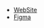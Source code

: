 - [WebSite](https://miou-zora.github.io/)
- [Figma](https://www.figma.com/file/3bwnKADEimcSRPqe8SgtUF/miouzora.github.io?type=design&node-id=0%3A1&mode=design&t=fwD5a9h6snrVFCg6-1)
